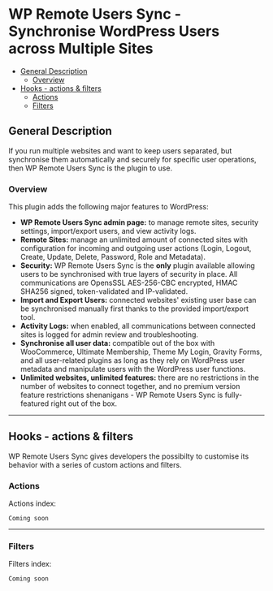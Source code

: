 # WP Remote Users Sync - Synchronise WordPress Users across Multiple Sites

* [General Description](#user-content-general-description)
	* [Overview](#user-content-overview)
* [Hooks - actions & filters](#user-content-hooks---actions--filters)
	* [Actions](#user-content-actions)
	* [Filters](#user-content-filters)

## General Description

If you run multiple websites and want to keep users separated, but synchronise them automatically and securely for specific user operations, then WP Remote Users Sync is the plugin to use.

### Overview

This plugin adds the following major features to WordPress:

* **WP Remote Users Sync admin page:** to manage remote sites, security settings, import/export users, and view activity logs.
* **Remote Sites:** manage an unlimited amount of connected sites with configuration for incoming and outgoing user actions (Login, Logout, Create, Update, Delete, Password, Role and Metadata).
* **Security:** WP Remote Users Sync is the **only** plugin available allowing users to be synchronised with true layers of security in place. All communications are OpensSSL AES-256-CBC encrypted, HMAC SHA256 signed, token-validated and IP-validated.
* **Import and Export Users:** connected websites' existing user base can be synchronised manually first thanks to the provided import/export tool.
* **Activity Logs:** when enabled, all communications between connected sites is logged for admin review and troubleshooting.
* **Synchronise all user data:** compatible out of the box with WooCommerce, Ultimate Membership, Theme My Login, Gravity Forms, and all user-related plugins as long as they rely on WordPress user metadata and manipulate users with the WordPress user functions.
* **Unlimited websites, unlimited features:** there are no restrictions in the number of websites to connect together, and no premium version feature restrictions shenanigans - WP Remote Users Sync is fully-featured right out of the box.

___

## Hooks - actions & filters

WP Remote Users Sync gives developers the possibilty to customise its behavior with a series of custom actions and filters. 

### Actions

Actions index:

```
Coming soon
```
___

### Filters

Filters index:

```
Coming soon
```